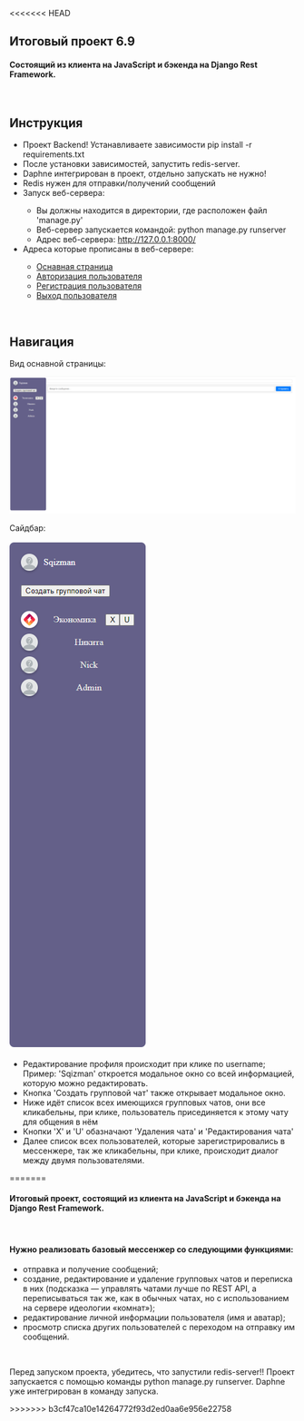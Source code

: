<<<<<<< HEAD
<h2>Итоговый проект 6.9</h2>
<h4>Состоящий из клиента на JavaScript и бэкенда на Django Rest Framework.</h4>
<br>
<h2>Инструкция</h2>
<ul>
  <li>Проект Backend! Устанавливаете зависимости pip install -r requirements.txt</li>
  <li>После установки зависимостей, запустить redis-server.</li>
  <li>Daphne интегрирован в проект, отдельно запускать не нужно!</li>
  <li>Redis нужен для отправки/получений сообщений</li>
  <li>Запуск веб-сервера:</li>
  <ul>
    <li>Вы должны находится в директории, где расположен файл 'manage.py'</li>
    <li>Веб-сервер запускается командой: python manage.py runserver</li>
    <li>Адрес веб-сервера: <a href="http://127.0.0.1:8000/">http://127.0.0.1:8000/</a></li>
  </ul>
  <li>Адреса которые прописаны в веб-сервере:</li>
    <ul>
    <li><a href="http://127.0.0.1:8000/chats">Оснавная страница</a></li>
    <li><a href="http://127.0.0.1:8000/signin">Авторизация пользователя</a></li>
    <li><a href="http://127.0.0.1:8000/signup">Регистрация пользователя</a></li>
    <li><a href="http://127.0.0.1:8000/logout">Выход пользователя</a></li>
    </ul>
</ul>
<br>
<h2>Навигация</h2>
<p>Вид оснавной страницы:</p>
<img src="other/chats.png">
<p>Сайдбар:</p>
<img src="other/sidebar.png">
<ul>
  <li>Редактирование профиля происходит при клике по username; Пример: 'Sqizman' откроется модальное окно со всей информацией, которую можно редактировать.</li>
  <li>Кнопка 'Создать групповой чат' также открывает модальное окно.</li>
  <li>Ниже идёт список всех имеющихся групповых чатов, они все кликабельны, при клике, пользователь присединяется к этому чату для общения в нём</li>
  <li>Кнопки 'X' и 'U' обазначают 'Удаления чата' и 'Редактирования чата'</li>
  <li>Далее список всех пользователей, которые зарегистрировались в мессенжере, так же кликабельны, при клике, происходит диалог между двумя пользователями.</li>
</ul>
=======
<h4>Итоговый проект, состоящий из клиента на JavaScript и бэкенда на Django Rest Framework.</h4>
<br>
<h4>Нужно реализовать базовый мессенжер со следующими функциями:</h4>
<ul>
  <li>отправка и получение сообщений;</li>
  <li>создание, редактирование и удаление групповых чатов и переписка в них (подсказка — управлять чатами лучше по REST API, а переписываться так же, как в обычных чатах, но с использованием на сервере идеологии «комнат»);</li>
  <li>редактирование личной информации пользователя (имя и аватар);</li>
  <li>просмотр списка других пользователей с переходом на отправку им сообщений.</li>
</ul>
<br>
<p>Перед запуском проекта, убедитесь, что запустили redis-server!! Проект запускается с помощью команды python manage.py runserver. Daphne уже интегрирован в команду запуска.</p>
>>>>>>> b3cf47ca10e14264772f93d2ed0aa6e956e22758
